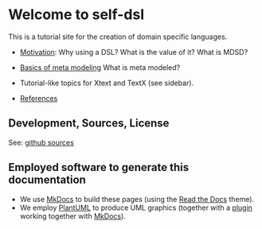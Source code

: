 # Welcome to self-dsl

This is a tutorial site for the creation of domain specific languages.

 * [Motivation](motivation.md):
    Why using a DSL? What is the value of it? What is MDSD?

 * [Basics of meta modeling](basics.md)
    What is meta modeled?

 * Tutorial-like topics for Xtext and TextX (see sidebar).

 * [References](references.md)

## Development, Sources, License

See: [github sources](https://github.com/goto40/self-dsl)

## Employed software to generate this documentation

 * We use [MkDocs](http://www.mkdocs.org/) to build these
pages (using the [Read the Docs](https://readthedocs.org/)
theme).
 * We employ [PlantUML](http://plantuml.com/) to produce UML graphics
(together with a [plugin](https://github.com/mikitex70/plantuml-markdown)
working together with  [MkDocs](http://www.mkdocs.org/)).
